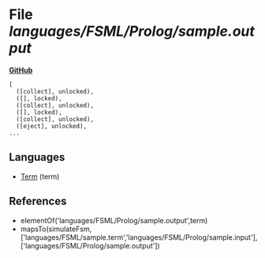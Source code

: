 # File _languages/FSML/Prolog/sample.output_
**[GitHub](https://github.com/softlang/yas/blob/master/languages/FSML/Prolog/sample.output)**
```
[
  ([collect], unlocked),
  ([], locked),
  ([collect], unlocked),
  ([], locked),
  ([collect], unlocked),
  ([eject], unlocked),
...
```

## Languages
* [Term](../languages/Term.md) (term)

## References
* elementOf('languages/FSML/Prolog/sample.output',term)
* mapsTo(simulateFsm,['languages/FSML/sample.term','languages/FSML/Prolog/sample.input'],['languages/FSML/Prolog/sample.output'])
